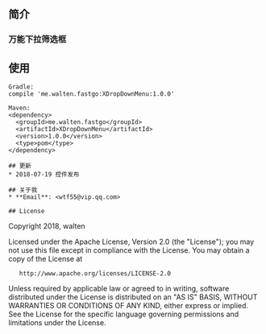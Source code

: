 ## 简介 
   <h3 align="left">万能下拉筛选框</h3>
   
## 使用 
```
Gradle:
compile 'me.walten.fastgo:XDropDownMenu:1.0.0'

Maven:
<dependency>
  <groupId>me.walten.fastgo</groupId>
  <artifactId>XDropDownMenu</artifactId>
  <version>1.0.0</version>
  <type>pom</type>
</dependency>

## 更新
* 2018-07-19 控件发布

## 关于我
* **Email**: <wtf55@vip.qq.com>  

## License
``` 
 Copyright 2018, walten       
  
   Licensed under the Apache License, Version 2.0 (the "License");
   you may not use this file except in compliance with the License.
   You may obtain a copy of the License at 
 
       http://www.apache.org/licenses/LICENSE-2.0 

   Unless required by applicable law or agreed to in writing, software
   distributed under the License is distributed on an "AS IS" BASIS,
   WITHOUT WARRANTIES OR CONDITIONS OF ANY KIND, either express or implied.
   See the License for the specific language governing permissions and
   limitations under the License.
```
